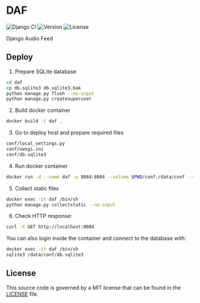 # DAF

![Django CI](https://github.com/z0rr0/daf/workflows/Django%20CI/badge.svg)
![Version](https://img.shields.io/github/tag/z0rr0/daf.svg)
![License](https://img.shields.io/github/license/z0rr0/daf.svg)

Django Audio Feed

## Deploy

1. Prepare SQLite database
```sh
cd daf
cp db.sqlite3 db.sqlite3.bak
python manage.py flush --no-input
python manage.py createsuperuser
```
2. Build docker container
```sh
docker build -t daf . 
```
3. Go to deploy host and prepare required files
```sh
conf/local_settings.py
conf/uwsgi.ini
conf/db.sqlite3
```
4. Run docker container
```sh
docker run -d --name daf -p 8084:8084 --volume $PWD/conf:/data/conf --volume $PWD/media:/var/daf/media --restart always daf
```
5. Collect static files
```sh
docker exec -it daf /bin/sh
python manage.py collectstatic --no-input
```
6. Check HTTP response:
```sh
curl -X GET http://localhost:8084
```

You can also login inside the container and connect to the database with:

```sh
docker exec -it daf /bin/sh
sqlite3 /data/conf/db.sqlite3
```

## License

This source code is governed by a MIT license that can be found
in the [LICENSE](https://github.com/z0rr0/daf/blob/main/LICENSE) file.